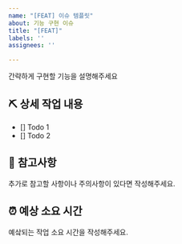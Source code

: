 ```yaml
---
name: "[FEAT] 이슈 템플릿"
about: 기능 구현 이슈
title: "[FEAT]"
labels: ''
assignees: ''

---
```


간략하게 구현할 기능을 설명해주세요

## ⛏️ 상세 작업 내용
- [] Todo 1
- [] Todo 2

## 📄 참고사항
추가로 참고할 사항이나 주의사항이 있다면 작성해주세요.

## ⏰ 예상 소요 시간
예샄되는 작업 소요 시간을 작성해주세요.
